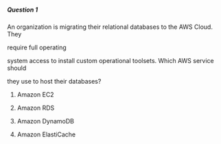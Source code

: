 ##### Question 1


An organization is migrating their relational databases to the AWS Cloud. They

require full operating


system access to install custom operational toolsets. Which AWS service should

they use to host their databases?


1. Amazon EC2

2. Amazon RDS

3. Amazon DynamoDB

4. Amazon ElastiCache

